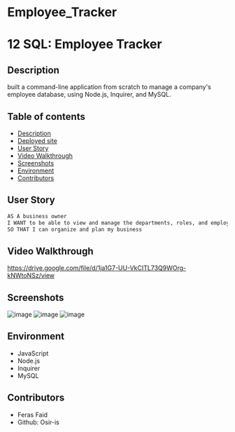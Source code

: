 # Employee_Tracker
 
# 12 SQL: Employee Tracker

## Description

 built a command-line application from scratch to manage a company's employee database, using Node.js, Inquirer, and MySQL.
## Table of contents

  - [Description](#description)
  - [Deployed site](#deployed-site)
  - [User Story](#user-story)
  - [Video Walkthrough](#Video-walkthrough)
  - [Screenshots](#Screenshots)
  - [Environment](#environment)
  - [Contributors](#contributors)

## User Story

```md
AS A business owner
I WANT to be able to view and manage the departments, roles, and employees in my company
SO THAT I can organize and plan my business
```
## Video Walkthrough
https://drive.google.com/file/d/1ja1G7-UU-VkCITL73Q9WOrg-kNWtoNSz/view

## Screenshots
![image](https://user-images.githubusercontent.com/78626961/131927969-2ed92f9e-32ca-4c19-9626-8ec7b61e5ad7.png)
![image](https://user-images.githubusercontent.com/78626961/131927939-aac37ddf-ea44-47d9-822d-638b8c38bdce.png)
![image](https://user-images.githubusercontent.com/78626961/131928013-83c96661-c0cd-49c3-a794-cd711b4e2fa1.png)

## Environment
- JavaScript
- Node.js
- Inquirer
- MySQL

## Contributors
- Feras Faid
- Github: Osir-is
